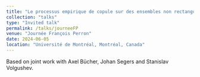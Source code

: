 ```yaml
---
title: "Le processus empirique de copule sur des ensembles non rectangulaires"
collection: "talks"
type: "Invited talk"
permalink: /talks/journeeFP
venue: "Journée François Perron"
date: 2024-06-05
location: "Université de Montréal, Montréal, Canada"
---
```


Based on joint work with Axel Bücher, Johan Segers and Stanislav Volgushev.
<!---
See the [slides](https://mic-lalancette.github.io/files/slides_EVA21.pdf).
-->
